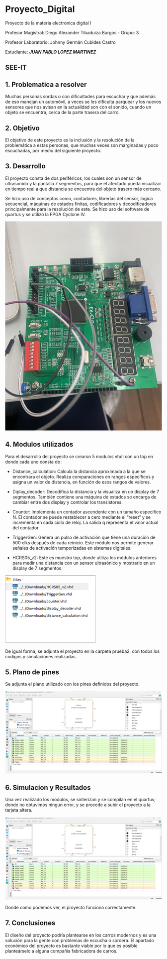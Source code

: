 # Proyecto_Digital
Proyecto de la materia electronica digital I 

Profesor Magistral: Diego Alexander Tibaduiza Burgos - Grupo: 3

Profesor Laboratorio: Johnny Germán Cubides Castro 

Estudiante: _**JUAN PABLO LOPEZ MARTINEZ**_

## SEE-IT

## 1. Problematica a resolver

Muchas personas sordas o con dificultades para escuchar y que además de eso manejan un automóvil, a veces se les dificulta parquear y los nuevos sensores que nos avisan en la actualidad son con el sonido, cuando un objeto se encuentra, cerca de la parte trasera del carro.

## 2. Objetivo

El objetivo de este proyecto es la inclusión y la resolución de la problemática a estas personas, que muchas veces son marginadas y poco escuchadas, por medio del siguiente proyecto.

## 3. Desarrollo

El proyecto consta de dos periféricos, los cuales son un sensor de ultrasonido y la pantalla 7 segmentos, para que el afectado pueda visualizar en tiempo real a que distancia se encuentra del objeto trasero más cercano.  

Se hizo uso de conceptos como, contadores, librerías del sensor, lógica secuencial, máquinas de estados finitas, codificadores y decodificadores principalmente para la resolución de este. Se hizo uso del software de quartus y se utilizó la FPGA Cyclone IV.

![ejemplo1](figs/IMG_8943.jpg)

## 4. Modulos utilizados

Para el desarrollo del proyecto se crearon 5 modulos vhdl con un top en donde cada uno consta de :

- Distance_calculation: Calcula la distancia aproximada a la que se encontrara el objeto. Realiza comparaciones en rangos específicos y asigna un valor de distancia, en función de esos rangos de valores.

- Diplay_decoder: Decodifica la distancia y la visualiza en un display de 7 segmentos. También contiene una máquina de estados se encarga de cambiar entre dos display y controlar los transistores.

- Counter: Implementa un contador ascendente con un tamaño especifico N. El contador se puede restablecer a cero mediante el “reset” y se incrementa en cada ciclo de reloj.  La salida q representa el valor actual del contador.

- TriggerGen: Genera un pulso de activación que tiene una duración de 500 clks después de cada reinicio.  Este módulo nos permite generar señales de activación temporizadas en sistemas digitales.

- HCRS05_v2: Este es muestro top, donde utiliza los módulos anteriores para medir una distancia con un sensor ultrasónico y mostrarlo en un display de 7 segmentos.

![ejemplo2](figs/dos.png)

De igual forma, se adjunta el proyecto en la carpeta prueba2, con todos los codigos y simulaciones realizadas.

## 5. Plano de pines

Se adjunta el plano utilizado con los pines definidos del proyecto.

![ejemplo3](figs/receo.png)

## 6. Simulacion y Resultados

Una vez realizado los modulos, se sinterizan y se compilan en el quartus; donde no obtuvimos ningun error, y se procede a subir el proyecto a la tarjeta altera.

![ejemplo4](figs/receo.png)

Donde como podemos ver, el proyecto funciona correctamente.

## 7. Conclusiones

El diseño del proyecto podría plantearse en los carros modernos y es una solución para la gente con problemas de escucha o sordera. El apartado económico del proyecto es bastante viable por lo que es posible planteárselo a alguna compañía fabricadora de carros.










